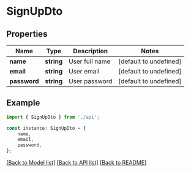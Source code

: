 # SignUpDto


## Properties

Name | Type | Description | Notes
------------ | ------------- | ------------- | -------------
**name** | **string** | User full name | [default to undefined]
**email** | **string** | User email | [default to undefined]
**password** | **string** | User password | [default to undefined]

## Example

```typescript
import { SignUpDto } from './api';

const instance: SignUpDto = {
    name,
    email,
    password,
};
```

[[Back to Model list]](../README.md#documentation-for-models) [[Back to API list]](../README.md#documentation-for-api-endpoints) [[Back to README]](../README.md)
